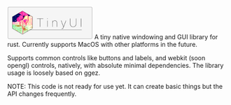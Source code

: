 <img src="tinyui-logo.png" alt="go-staticgen" height="75">
A tiny native windowing and GUI library for rust. Currently supports MacOS with other platforms in the future.

Supports common controls like buttons and labels, and webkit (soon opengl) controls, natively, with absolute minimal dependencies. The library usage is loosely based on ggez.

NOTE: This code is not ready for use yet. It can create basic things but the API changes frequently.
